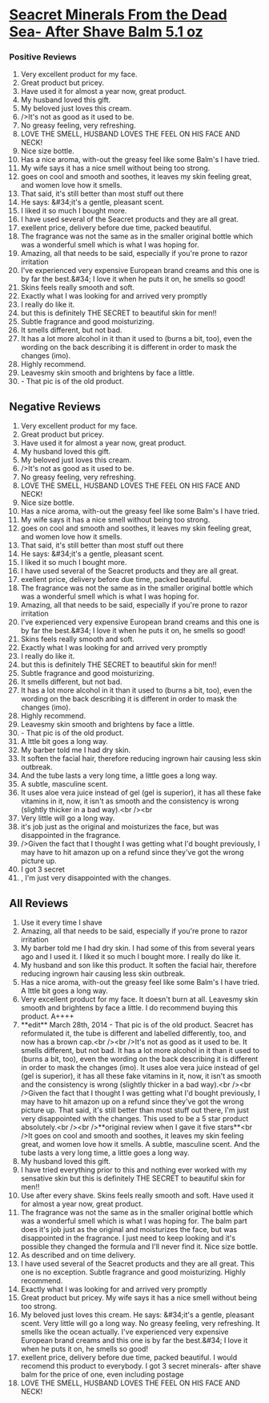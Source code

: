 # [Seacret Minerals From the Dead Sea- After Shave Balm 5.1 oz](https://products.checkmycream.com/products/Seacret-Minerals-From-the-Dead-Sea-After-Shave-Balm-5.1-oz.html)

### Positive Reviews

<ol>
      <li>Very excellent product for my face.</li>
      <li>Great product but pricey.  </li>
      <li>Have used it for almost a year now, great product.</li>
      <li>My husband loved this gift.</li>
      <li>My beloved just loves this cream.  </li>
      <li>/&gt;It&#x27;s not as good as it used to be.</li>
      <li>No greasy feeling, very refreshing.  </li>
      <li>LOVE THE SMELL, HUSBAND LOVES THE FEEL ON HIS FACE AND NECK!</li>
      <li>Nice size bottle.</li>
      <li>Has a nice aroma, with-out the greasy feel like some Balm&#x27;s I have tried.</li>
      <li>My wife says it has a nice smell without being too strong.</li>
      <li>goes on cool and smooth and soothes, it leaves my skin feeling great, and women love how it smells.</li>
      <li>That said, it&#x27;s still better than most stuff out there</li>
      <li>He says: &amp;#34;it&#x27;s a gentle, pleasant scent.</li>
      <li>I liked it so much I bought more.  </li>
      <li>I have used several of the Seacret products and they are all great.  </li>
      <li>exellent price, delivery before due time, packed beautiful.</li>
      <li>The fragrance was not the same as in the smaller original bottle which was a wonderful smell which is what I was hoping for.</li>
      <li>Amazing, all that needs to be said, especially if you&#x27;re prone to razor irritation</li>
      <li>I&#x27;ve experienced very expensive European brand creams and this one is by far the best.&amp;#34;  I love it when he puts it on, he smells so good!</li>
      <li>Skins feels really smooth and soft.</li>
      <li>Exactly what I was looking for and arrived very promptly</li>
      <li>I really do like it.</li>
      <li>but this is definitely THE SECRET to beautiful skin for men!!</li>
      <li>Subtle fragrance and good moisturizing.</li>
      <li>It smells different, but not bad.</li>
      <li>It has a lot more alcohol in it than it used to (burns a bit, too), even the wording on the back describing it is different in order to mask the changes (imo).</li>
      <li>Highly recommend.</li>
      <li>Leavesmy skin smooth and brightens by face a little.</li>
      <li>- That pic is of the old product.</li>
</ol>


<h2>Negative Reviews</h2>
<ol>
<li> Very excellent product for my face.</li>
<li> Great product but pricey.  </li>
<li> Have used it for almost a year now, great product.</li>
<li> My husband loved this gift.</li>
<li> My beloved just loves this cream.  </li>
<li> /&gt;It&#x27;s not as good as it used to be.</li>
<li> No greasy feeling, very refreshing.  </li>
<li> LOVE THE SMELL, HUSBAND LOVES THE FEEL ON HIS FACE AND NECK!</li>
<li> Nice size bottle.</li>
<li> Has a nice aroma, with-out the greasy feel like some Balm&#x27;s I have tried.</li>
<li> My wife says it has a nice smell without being too strong.</li>
<li> goes on cool and smooth and soothes, it leaves my skin feeling great, and women love how it smells.</li>
<li> That said, it&#x27;s still better than most stuff out there</li>
<li> He says: &amp;#34;it&#x27;s a gentle, pleasant scent.</li>
<li> I liked it so much I bought more.  </li>
<li> I have used several of the Seacret products and they are all great.  </li>
<li> exellent price, delivery before due time, packed beautiful.</li>
<li> The fragrance was not the same as in the smaller original bottle which was a wonderful smell which is what I was hoping for.</li>
<li> Amazing, all that needs to be said, especially if you&#x27;re prone to razor irritation</li>
<li> I&#x27;ve experienced very expensive European brand creams and this one is by far the best.&amp;#34;  I love it when he puts it on, he smells so good!</li>
<li> Skins feels really smooth and soft.</li>
<li> Exactly what I was looking for and arrived very promptly</li>
<li> I really do like it.</li>
<li> but this is definitely THE SECRET to beautiful skin for men!!</li>
<li> Subtle fragrance and good moisturizing.</li>
<li> It smells different, but not bad.</li>
<li> It has a lot more alcohol in it than it used to (burns a bit, too), even the wording on the back describing it is different in order to mask the changes (imo).</li>
<li> Highly recommend.</li>
<li> Leavesmy skin smooth and brightens by face a little.</li>
<li> - That pic is of the old product.</li>
<li> A lttle bit goes a long way.</li>
<li> My barber told me I had dry skin.  </li>
<li> It soften the facial hair, therefore reducing ingrown hair causing less skin outbreak.</li>
<li> And the tube lasts a very long time, a little goes a long way.</li>
<li> A subtle, masculine scent.</li>
<li> It uses aloe vera juice instead of gel (gel is superior), it has all these fake vitamins in it, now, it isn&#x27;t as smooth and the consistency is wrong (slightly thicker in a bad way).&lt;br /&gt;&lt;br</li>
<li> Very little will go a long way.</li>
<li> it&#x27;s job just as the original and moisturizes the face, but was disappointed in the fragrance.</li>
<li> /&gt;Given the fact that I thought I was getting what I&#x27;d bought previously, I may have to hit amazon up on a refund since they&#x27;ve got the wrong picture up.</li>
<li> I got 3 secret</li>
<li> , I&#x27;m just very disappointed with the changes.</li>
</ol>

<h2>All Reviews</h2>

<ol>
    <li> Use it every time I shave</li>
    <li> Amazing, all that needs to be said, especially if you&#x27;re prone to razor irritation</li>
    <li> My barber told me I had dry skin.  I had some of this from several years ago and I used it.  I liked it so much I bought more.  I really do like it.</li>
    <li> My husband and son like this product. It soften the facial hair, therefore reducing ingrown hair causing less skin outbreak.</li>
    <li> Has a nice aroma, with-out the greasy feel like some Balm&#x27;s I have tried. A lttle bit goes a long way.</li>
    <li> Very excellent product for my face. It doesn&#x27;t burn at all. Leavesmy skin smooth and brightens by face a little. I do recommend buying this product. A++++</li>
    <li> **edit** March 28th, 2014 - That pic is of the old product. Seacret has reformulated it, the tube is different and labelled differently, too, and now has a brown cap.&lt;br /&gt;&lt;br /&gt;It&#x27;s not as good as it used to be. It smells different, but not bad. It has a lot more alcohol in it than it used to (burns a bit, too), even the wording on the back describing it is different in order to mask the changes (imo). It uses aloe vera juice instead of gel (gel is superior), it has all these fake vitamins in it, now, it isn&#x27;t as smooth and the consistency is wrong (slightly thicker in a bad way).&lt;br /&gt;&lt;br /&gt;Given the fact that I thought I was getting what I&#x27;d bought previously, I may have to hit amazon up on a refund since they&#x27;ve got the wrong picture up. That said, it&#x27;s still better than most stuff out there, I&#x27;m just very disappointed with the changes. This used to be a 5 star product absolutely.&lt;br /&gt;&lt;br /&gt;**original review when I gave it five stars**&lt;br /&gt;It goes on cool and smooth and soothes, it leaves my skin feeling great, and women love how it smells. A subtle, masculine scent. And the tube lasts a very long time, a little goes a long way.</li>
    <li> My husband loved this gift.</li>
    <li> I have tried everything prior to this and nothing ever worked with my sensative skin but this is definitely THE SECRET to beautiful skin for men!!</li>
    <li> Use after every shave. Skins feels really smooth and soft. Have used it for almost a year now, great product.</li>
    <li> The fragrance was not the same as in the smaller original bottle which was a wonderful smell which is what I was hoping for. The balm part does it&#x27;s job just as the original and moisturizes the face, but was disappointed in the fragrance. I just need to keep looking and it&#x27;s possible they changed the formula and I&#x27;ll never find it. Nice size bottle.</li>
    <li> As described and on time delivery.</li>
    <li> I have used several of the Seacret products and they are all great.  This one is no exception.  Subtle fragrance and good moisturizing. Highly recommend.</li>
    <li> Exactly what I was looking for and arrived very promptly</li>
    <li> Great product but pricey.  My wife says it has a nice smell without being too strong.</li>
    <li> My beloved just loves this cream.  He says: &amp;#34;it&#x27;s a gentle, pleasant scent. Very little will go a long way. No greasy feeling, very refreshing.  It smells like the ocean actually.  I&#x27;ve experienced very expensive European brand creams and this one is by far the best.&amp;#34;  I love it when he puts it on, he smells so good!</li>
    <li> exellent price, delivery before due time, packed beautiful. I would recomend this product to everybody.  I got 3 secret minerals- after shave balm for the price of one, even including postage</li>
    <li> LOVE THE SMELL, HUSBAND LOVES THE FEEL ON HIS FACE AND NECK!</li>
</ol>




